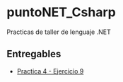 # puntoNET_Csharp
Practicas de taller de lenguaje .NET

## Entregables

* [Practica 4 - Ejercicio 9](P4/ej9)